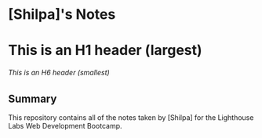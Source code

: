 # [Shilpa]'s Notes
# This is an H1 header (largest)
###### This is an H6 header (smallest)

## Summary 

This repository contains all of the notes taken by [Shilpa] for the Lighthouse Labs Web Development Bootcamp.